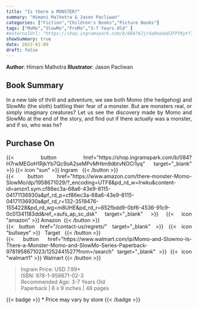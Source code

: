 ```yaml
---
title: "Is there a MONSTER?"
summary: "Himani Malhotra & Jason Pacliwan"
categories: ["Fiction","Children's Books","Picture Books"]
tags: ["MoMo","SlowMo","FroMo","3-7 Years Old" ]
#externalUrl: "https://shop.ingramspark.com/b/084?6Jjr4a9oedaDJFPfKytf1LvKUUDUXW5AIJUdB7cwUpO"
showSummary: true
date: 2022-01-09
draft: false
---
```

<div class="flex flex-wrap">

**Author**:&nbsp;Himani&nbsp;Malhotra **Illustrator**:&nbsp;Jason&nbsp;Pacliwan

<div align="justify">

## Book Summary
In a new tale of thrill and adventure, we see both Momo (the hedgehog) and SlowMo (the sloth) battling their fear of a monster. But are monsters real, or simply imaginary creatures? Let us see the discovery made by Momo and SlowMo at the end of the story, and find out if there actually was a monster, and if so, who was he?

## Purchase  On

<div class="flex flex-wrap">

<div>
<div class=" mt-3 ">
{{< button href="https://shop.ingramspark.com/b/084?H7rwMEGoH1RjkYb7Qc9oA2seMPvMHtm9dbtvNOCi1yq" target="_blank" >}}
{{< icon "sun" >}}&nbsp;Ingram&nbsp;&nbsp;
{{< /button >}}
</div>
<div class=" mt-3 ">
{{< button href="https://www.amazon.com/there-monster-Momo-SlowMo/dp/1958671029/?_encoding=UTF8&pd_rd_w=lrwku&content-id=amzn1.sym.cf86ec3a-68a6-43e9-8115-04171136930a&pf_rd_p=cf86ec3a-68a6-43e9-8115-04171136930a&pf_rd_r=132-3519476-1554228&pd_rd_wg=m8UHE&pd_rd_r=652fbdd9-0bf6-4536-91c9-0c01341183dd&ref_=aufs_ap_sc_dsk" target="_blank" >}}
{{< icon "amazon" >}} Amazon&nbsp;
{{< /button >}}
</div>
</div>
<div>
<div class=" mt-3 ">
{{< button href="/contact-us/regrets/" target="_blank" >}}
{{< icon "bullseye" >}} &nbsp;&nbsp;Target&nbsp;&nbsp;
{{< /button >}}
</div>
<div class=" mt-3 ">
{{< button href="https://www.walmart.com/ip/Momo-and-Slowmo-Is-There-a-Monster-Momo-and-SlowMo-Series-Paperback-9781958671023/1252441527?from=/search" target="_blank" >}}
{{< icon "walmart1" >}} Walmart
{{< /button >}}
</div>
</div>
</div>



> Ingram Price: USD 7.99* <br>
> ISBN: 978-1-958671-02-3 <br>
> Recommended Age: 3-7 Years Old <br> 
> Paperback | 6 x 9 inches | 48 pages 

{{< badge >}}  * Price may vary by store {{< /badge >}}

</div>

</div>

